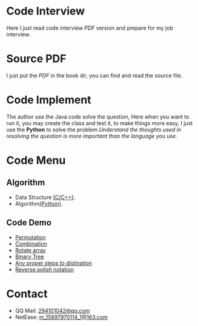 # Code Interview
Here I just read code interview *PDF* version and prepare for my job interview.

# Source PDF
I just put the *PDF* in the book dir, you can find and read the source file.

# Code Implement
The author use the Java code solve the question, Here when you want to run it, you may create the class and test it, to make things more easy, I just use the **Python** to solve the problem.*Understand the thoughts used in resolving the question is more important than the language you use.*

# Code Menu

## Algorithm

 + Data Structure [(C/C++)](https://github.com/smileboywtu/C-projects/tree/master/c-datestructure).
 + Algorithm[(Python)](https://github.com/smileboywtu/algorithms-using-python).


## Code Demo

  - [Permutation](https://github.com/smileboywtu/Code-Interview/blob/master/permutation.py)
  - [Combination](https://github.com/smileboywtu/Code-Interview/blob/master/combination.py)
  - [Rotate array](https://github.com/smileboywtu/Code-Interview/blob/master/rotate-array.py)
  - [Binary Tree](https://github.com/smileboywtu/Code-Interview/blob/master/binary-tree.py)
  - [Any proper steps to distination](https://github.com/smileboywtu/Code-Interview/blob/master/steps-to-distination.py)
  - [Reverse polish notation](https://github.com/smileboywtu/Code-Interview/blob/master/evaluate-reverse-polish-notation.py)

# Contact
+ QQ Mail: 294101042@qq.com
+ NetEase: m_15897970114_1@163.com
